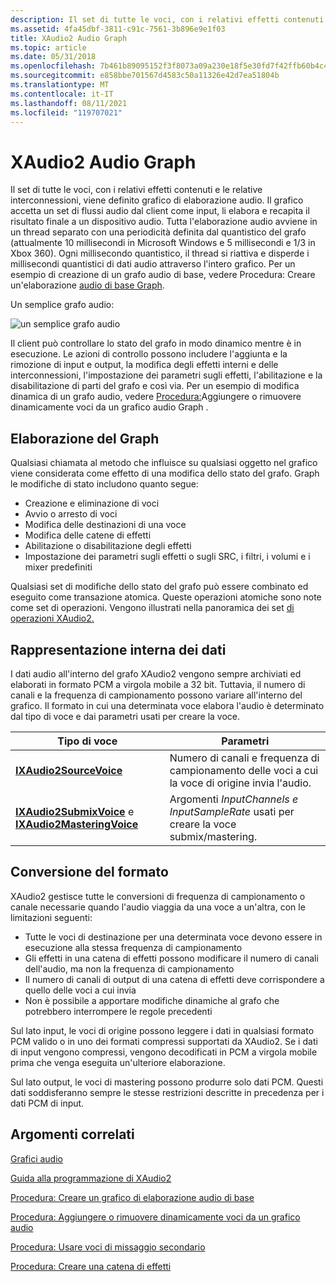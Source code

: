 ```yaml
---
description: Il set di tutte le voci, con i relativi effetti contenuti e le relative interconnessioni, viene definito grafico di elaborazione audio.
ms.assetid: 4fa45dbf-3811-c91c-7561-3b896e9e1f03
title: XAudio2 Audio Graph
ms.topic: article
ms.date: 05/31/2018
ms.openlocfilehash: 7b461b89095152f3f8073a09a230e18f5e30fd7f42ffb60b4c45a32702094f70
ms.sourcegitcommit: e858bbe701567d4583c50a11326e42d7ea51804b
ms.translationtype: MT
ms.contentlocale: it-IT
ms.lasthandoff: 08/11/2021
ms.locfileid: "119707021"
---
```

# <a name="xaudio2-audio-graph"></a>XAudio2 Audio Graph

Il set di tutte le voci, con i relativi effetti contenuti e le relative interconnessioni, viene definito grafico di elaborazione audio. Il grafico accetta un set di flussi audio dal client come input, li elabora e recapita il risultato finale a un dispositivo audio. Tutta l'elaborazione audio avviene in un thread separato con una periodicità definita dal quantistico del grafo (attualmente 10 millisecondi in Microsoft Windows e 5 millisecondi e 1/3 in Xbox 360). Ogni millisecondo quantistico, il thread si riattiva e disperde i millisecondi quantistici di dati audio attraverso l'intero grafico. Per un esempio di creazione di un grafo audio di base, vedere Procedura: Creare un'elaborazione [audio di base Graph](how-to--build-a-basic-audio-processing-graph.md).

Un semplice grafo audio:

![un semplice grafo audio](images/xaudio2-audio-graph.png)

Il client può controllare lo stato del grafo in modo dinamico mentre è in esecuzione. Le azioni di controllo possono includere l'aggiunta e la rimozione di input e output, la modifica degli effetti interni e delle interconnessioni, l'impostazione dei parametri sugli effetti, l'abilitazione e la disabilitazione di parti del grafo e così via. Per un esempio di modifica dinamica di un grafo audio, vedere [Procedura:](how-to--dynamically-add-or-remove-voices-from-an-audio-graph.md)Aggiungere o rimuovere dinamicamente voci da un grafico audio Graph .

## <a name="processing-the-graph"></a>Elaborazione del Graph

Qualsiasi chiamata al metodo che influisce su qualsiasi oggetto nel grafico viene considerata come effetto di una modifica dello stato del grafo. Graph le modifiche di stato includono quanto segue:

-   Creazione e eliminazione di voci
-   Avvio o arresto di voci
-   Modifica delle destinazioni di una voce
-   Modifica delle catene di effetti
-   Abilitazione o disabilitazione degli effetti
-   Impostazione dei parametri sugli effetti o sugli SRC, i filtri, i volumi e i mixer predefiniti

Qualsiasi set di modifiche dello stato del grafo può essere combinato ed eseguito come transazione atomica. Queste operazioni atomiche sono note come set di operazioni. Vengono illustrati nella panoramica dei set [di operazioni XAudio2.](xaudio2-operation-sets.md)

## <a name="internal-data-representation"></a>Rappresentazione interna dei dati

I dati audio all'interno del grafo XAudio2 vengono sempre archiviati ed elaborati in formato PCM a virgola mobile a 32 bit. Tuttavia, il numero di canali e la frequenza di campionamento possono variare all'interno del grafico. Il formato in cui una determinata voce elabora l'audio è determinato dal tipo di voce e dai parametri usati per creare la voce.



| Tipo di voce                                                                                                      | Parametri                                                                                     |
|-----------------------------------------------------------------------------------------------------------------|------------------------------------------------------------------------------------------------|
| [**IXAudio2SourceVoice**](/windows/desktop/api/xaudio2/nn-xaudio2-ixaudio2sourcevoice)                                                              | Numero di canali e frequenza di campionamento delle voci a cui la voce di origine invia l'audio.         |
| [**IXAudio2SubmixVoice**](/windows/desktop/api/xaudio2/nn-xaudio2-ixaudio2submixvoice) e [ **IXAudio2MasteringVoice**](/windows/desktop/api/xaudio2/nn-xaudio2-ixaudio2masteringvoice) | Argomenti *InputChannels e* *InputSampleRate* usati per creare la voce submix/mastering. |



 

## <a name="format-conversion"></a>Conversione del formato

XAudio2 gestisce tutte le conversioni di frequenza di campionamento o canale necessarie quando l'audio viaggia da una voce a un'altra, con le limitazioni seguenti:

-   Tutte le voci di destinazione per una determinata voce devono essere in esecuzione alla stessa frequenza di campionamento
-   Gli effetti in una catena di effetti possono modificare il numero di canali dell'audio, ma non la frequenza di campionamento
-   Il numero di canali di output di una catena di effetti deve corrispondere a quello delle voci a cui invia
-   Non è possibile a apportare modifiche dinamiche al grafo che potrebbero interrompere le regole precedenti

Sul lato input, le voci di origine possono leggere i dati in qualsiasi formato PCM valido o in uno dei formati compressi supportati da XAudio2. Se i dati di input vengono compressi, vengono decodificati in PCM a virgola mobile prima che venga eseguita un'ulteriore elaborazione.

Sul lato output, le voci di mastering possono produrre solo dati PCM. Questi dati soddisferanno sempre le stesse restrizioni descritte in precedenza per i dati PCM di input.

## <a name="related-topics"></a>Argomenti correlati

<dl> <dt>

[Grafici audio](audio-graphs.md)
</dt> <dt>

[Guida alla programmazione di XAudio2](programming-guide.md)
</dt> <dt>

[Procedura: Creare un grafico di elaborazione audio di base](how-to--build-a-basic-audio-processing-graph.md)
</dt> <dt>

[Procedura: Aggiungere o rimuovere dinamicamente voci da un grafico audio](how-to--dynamically-add-or-remove-voices-from-an-audio-graph.md)
</dt> <dt>

[Procedura: Usare voci di missaggio secondario](how-to--use-submix-voices.md)
</dt> <dt>

[Procedura: Creare una catena di effetti](how-to--create-an-effect-chain.md)
</dt> </dl>

 

 



